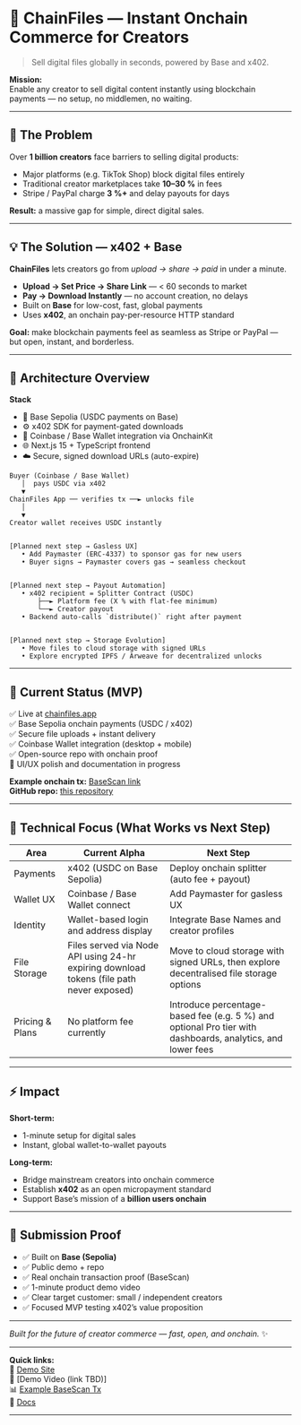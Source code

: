 # 🔗 ChainFiles — Instant Onchain Commerce for Creators  

> Sell digital files globally in seconds, powered by Base and x402.

**Mission:**  
Enable any creator to sell digital content instantly using blockchain payments — no setup, no middlemen, no waiting.

---

## 🎯 The Problem

Over **1 billion creators** face barriers to selling digital products:

- Major platforms (e.g. TikTok Shop) block digital files entirely  
- Traditional creator marketplaces take **10–30 %** in fees  
- Stripe / PayPal charge **3 %+** and delay payouts for days  

**Result:** a massive gap for simple, direct digital sales.

---

## 💡 The Solution — x402 + Base

**ChainFiles** lets creators go from *upload → share → paid* in under a minute.

- **Upload → Set Price → Share Link** — < 60 seconds to market  
- **Pay → Download Instantly** — no account creation, no delays  
- Built on **Base** for low-cost, fast, global payments  
- Uses **x402**, an onchain pay-per-resource HTTP standard  

**Goal:** make blockchain payments feel as seamless as Stripe or PayPal — but open, instant, and borderless.

---

## 🧩 Architecture Overview

**Stack**
- 🧱 Base Sepolia (USDC payments on Base)  
- ⚙️ x402 SDK for payment-gated downloads  
- 💼 Coinbase / Base Wallet integration via OnchainKit  
- 🌐 Next.js 15 + TypeScript frontend  
- ☁️ Secure, signed download URLs (auto-expire)

```
Buyer (Coinbase / Base Wallet)
   │  pays USDC via x402
   ▼
ChainFiles App ── verifies tx ──► unlocks file
   │
   ▼
Creator wallet receives USDC instantly


[Planned next step → Gasless UX]
   • Add Paymaster (ERC-4337) to sponsor gas for new users
   • Buyer signs → Paymaster covers gas → seamless checkout


[Planned next step → Payout Automation]
   • x402 recipient = Splitter Contract (USDC)
       ├──► Platform fee (X % with flat-fee minimum)
       └──► Creator payout
   • Backend auto-calls `distribute()` right after payment


[Planned next step → Storage Evolution]
   • Move files to cloud storage with signed URLs
   • Explore encrypted IPFS / Arweave for decentralized unlocks
```

---

## 🧱 Current Status (MVP)

✅ Live at [chainfiles.app](https://chainfiles.app)  
✅ Base Sepolia onchain payments (USDC / x402)  
✅ Secure file uploads + instant delivery  
✅ Coinbase Wallet integration (desktop + mobile)  
✅ Open-source repo with onchain proof  
🔄 UI/UX polish and documentation in progress  

**Example onchain tx:** [BaseScan link](https://sepolia.basescan.org/tx/0x31421de925953f362f4d417c0710949e20ebd771439a040e5c15c9b3d867151c)  
**GitHub repo:** [this repository](https://github.com/frankmullenger/chainfiles)  

---

## 🧠 Technical Focus (What Works vs Next Step)

| Area | Current Alpha | Next Step |
|------|----------------|-----------|
| Payments | x402 (USDC on Base Sepolia) | Deploy onchain splitter (auto fee + payout) |
| Wallet UX | Coinbase / Base Wallet connect | Add Paymaster for gasless UX |
| Identity | Wallet-based login and address display | Integrate Base Names and creator profiles |
| File Storage | Files served via Node API using 24-hr expiring download tokens (file path never exposed) | Move to cloud storage with signed URLs, then explore decentralised file storage options |
| Pricing & Plans | No platform fee currently | Introduce percentage-based fee (e.g. 5 %) and optional Pro tier with dashboards, analytics, and lower fees |

---

## ⚡ Impact

**Short-term:**  
- 1-minute setup for digital sales  
- Instant, global wallet-to-wallet payouts  

**Long-term:**  
- Bridge mainstream creators into onchain commerce  
- Establish **x402** as an open micropayment standard  
- Support Base’s mission of a **billion users onchain**

---

## 🧪 Submission Proof

- ✅ Built on **Base (Sepolia)**  
- ✅ Public demo + repo  
- ✅ Real onchain transaction proof (BaseScan)  
- ✅ 1-minute product demo video  
- ✅ Clear target customer: small / independent creators  
- ✅ Focused MVP testing x402’s value proposition  

---

*Built for the future of creator commerce — fast, open, and onchain.* ✨  

---

**Quick links:**  
🔗 [Demo Site](https://chainfiles.app)  
🎥 [Demo Video (link TBD)]  
📊 [Example BaseScan Tx](https://sepolia.basescan.org/tx/0x31421de925953f362f4d417c0710949e20ebd771439a040e5c15c9b3d867151c)  
📘 [Docs](https://github.com/frankmullenger/chainfiles/tree/main/docs/digital)

---
